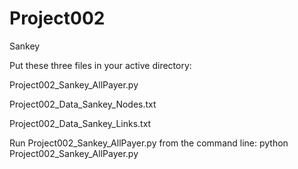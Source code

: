# Project002
Sankey

Put these three files in your active directory:

Project002_Sankey_AllPayer.py

Project002_Data_Sankey_Nodes.txt

Project002_Data_Sankey_Links.txt

Run Project002_Sankey_AllPayer.py from the command line:
    python Project002_Sankey_AllPayer.py




